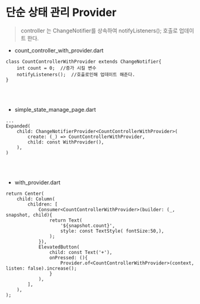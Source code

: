 # 단순 상태 관리 Provider
> controller 는 ChangeNotifier를 상속하여 notifyListeners(); 호출로 업데이트 한다.

- count_controller_with_provider.dart
```
class CountControllerWithProvider extends ChangeNotifier{
    int count = 0;  //증가 시킬 변수
    notifyListeners();  //호출로인해 업데이트 해준다.
}
```
<br><br>

- simple_state_manage_page.dart
```
...
Expanded(
    child: ChangeNotifierProvider<CountControllerWithProvider>(
        create: (_) => CountControllerWithProvider,
        child: const WithProvider(),
    ), 
)
```
<br><br>

- with_provider.dart
```
return Center(
    child: Column(
        children: [
            Consumer<CountControllerWithProvider>(builder: (_, snapshot, child){
                return Text(
                    '${snapshot.count}',
                    style: const TextStyle( fontSize:50,),
                );
            }),
            ElevatedButton(
                child: const Text('+'),
                onPressed: (){
                    Provider.of<CountControllerWithProvider>(context, listen: false).increase();
                }
            ),
        ],
    ),
);
```